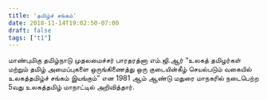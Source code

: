 ```yaml
---
title: 'தமிழ்ச் சங்கம்'
date: 2018-11-14T19:02:50-07:00
draft: false
tags: ["t1"]
---
```


மாண்புமிகு தமிழ்நாடு முதலமைச்சர் பாரதரத்னா எம்.ஜி.ஆர் “உலகத் தமிழர்கள் மற்றும் தமிழ் அமைப்புகளை ஒருங்கிணைத்து ஒரு குடையின்கீழ் செயல்படும் வகையில் உலகத்தமிழ்ச் சங்கம் இயங்கும்” என 1981 ஆம் ஆண்டு மதுரை மாநகரில் நடைபெற்ற 5வது உலகத்தமிழ் மாநாட்டில் அறிவித்தார்.